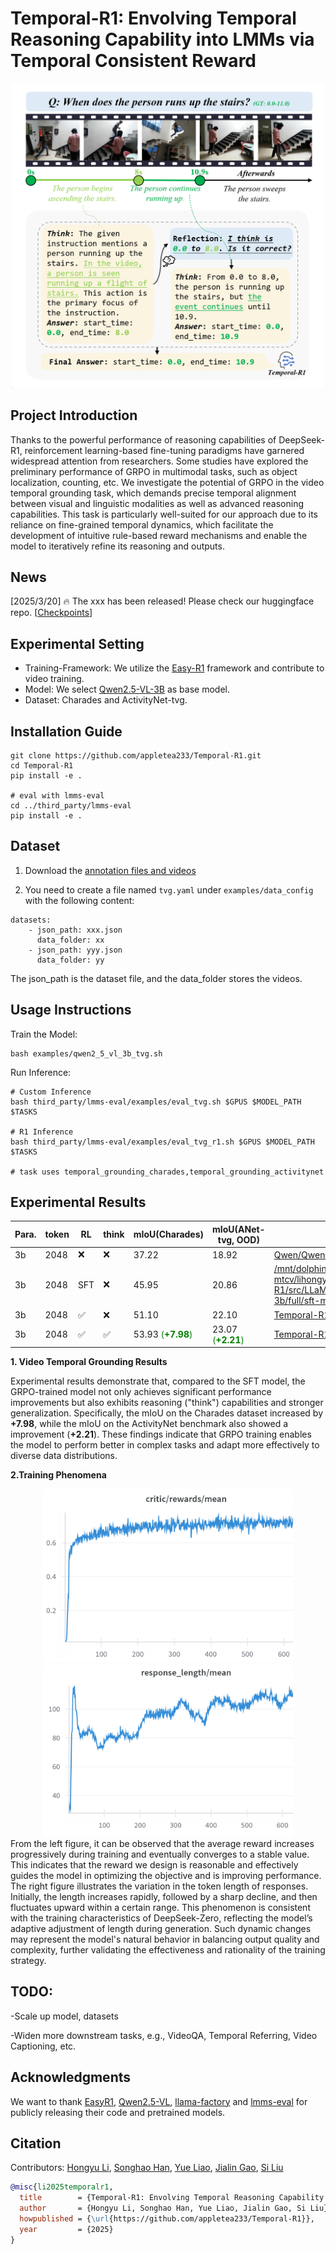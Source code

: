 # Temporal-R1: Envolving Temporal Reasoning Capability into LMMs via Temporal Consistent Reward

<div align="center">
<img src="./pics/intro img.png" width="500"/>
</div>

## Project Introduction
Thanks to the powerful performance of reasoning capabilities of DeepSeek-R1, reinforcement learning-based fine-tuning paradigms have garnered widespread attention from researchers. Some studies have explored the preliminary performance of GRPO in multimodal tasks, such as object localization, counting, etc. We investigate the potential of GRPO in the video temporal grounding task, which demands precise temporal alignment between visual and linguistic modalities as well as advanced reasoning capabilities. This task is particularly well-suited for our approach due to its reliance on fine-grained temporal dynamics, which facilitate the development of intuitive rule-based reward mechanisms and enable the model to iteratively refine its reasoning and outputs.

## News
[2025/3/20] 🔥 The xxx has been released! Please check our huggingface repo. [[Checkpoints](https://huggingface.co/appletea2333/Temporal-R1-3B-Charades)]

## Experimental Setting
* Training-Framework: We utilize the [Easy-R1](https://github.com/hiyouga/EasyR1) framework and contribute to video training.
* Model: We select [Qwen2.5-VL-3B](https://huggingface.co/Qwen/Qwen2.5-VL-3B-Instruct) as base model.
* Dataset: Charades and ActivityNet-tvg.

## Installation Guide
```
git clone https://github.com/appletea233/Temporal-R1.git
cd Temporal-R1
pip install -e .

# eval with lmms-eval
cd ../third_party/lmms-eval
pip install -e .
```

## Dataset
1. Download the [annotation files and videos](https://huggingface.co/datasets/appletea2333/temporal_r1)

2. You need to create a file named `tvg.yaml` under  `examples/data_config` with the following content:

```
datasets:
    - json_path: xxx.json
      data_folder: xx
    - json_path: yyy.json
      data_folder: yy
```
The json_path is the dataset file, and the data_folder stores the videos.

## Usage Instructions

Train the Model:
```
bash examples/qwen2_5_vl_3b_tvg.sh
```
Run Inference:
```
# Custom Inference
bash third_party/lmms-eval/examples/eval_tvg.sh $GPUS $MODEL_PATH $TASKS

# R1 Inference
bash third_party/lmms-eval/examples/eval_tvg_r1.sh $GPUS $MODEL_PATH $TASKS

# task uses temporal_grounding_charades,temporal_grounding_activitynet
```
## Experimental Results
| Para. | token         | RL  |think | mIoU(Charades)  | mIoU(ANet-tvg, OOD)       | Checkpoint|
|------|------------------|----------|------------|------------|-----------|-----------|
| 3b    | 2048         | ❌     | ❌ | 37.22     | 18.92 | [Qwen/Qwen2.5-VL-3B-Instruct](https://huggingface.co/Qwen/Qwen2.5-VL-3B-Instruct)|
| 3b    | 2048         | SFT    | ❌ | 45.95     | 20.86 |[/mnt/dolphinfs/ssd_pool/docker/user/hadoop-mtcv/lihongyu/projects/video_llm/codes/VLM-R1/src/LLaMA-Factory/saves/qwen2_5_vl-3b/full/sft-max-50176-unfreeze](https://huggingface.co/appletea2333/SFT-3B-Charades) |
| 3b    | 2048         | ✅    | ❌ | 51.10     | 22.10 |[Temporal-R1-3B-Charades](https://huggingface.co/appletea2333/Temporal-R1-3B-Charades) |
| 3b    | 2048         | ✅     | ✅ | 53.93 <span style="color: green;">(**+7.98**)</span>    | 23.07 <span style="color: green;">(**+2.21**)</span>| [Temporal-R1-3B-Charades](https://huggingface.co/appletea2333/Temporal-R1-3B-Charades) |

**1. Video Temporal Grounding Results**

Experimental results demonstrate that, compared to the SFT model, the GRPO-trained model not only achieves significant performance improvements but also exhibits reasoning ("think") capabilities and stronger generalization. Specifically, the mIoU on the Charades dataset increased by **+7.98**, while the mIoU on the ActivityNet benchmark also showed a improvement (**+2.21**). These findings indicate that GRPO training enables the model to perform better in complex tasks and adapt more effectively to diverse data distributions.

**2.Training Phenomena**

<div align="center">
<img src="./pics/reward curve.png" width="400"/> <img src="./pics/token len.png" width="400"/>
</div>
From the left figure, it can be observed that the average reward increases progressively during training and eventually converges to a stable value. This indicates that the reward we design is reasonable and effectively guides the model in optimizing the objective and is improving performance. The right figure illustrates the variation in the token length of responses. Initially, the length increases rapidly, followed by a sharp decline, and then fluctuates upward within a certain range. This phenomenon is consistent with the training characteristics of DeepSeek-Zero, reflecting the model’s adaptive adjustment of length during generation. Such dynamic changes may represent the model's natural behavior in balancing output quality and complexity, further validating the effectiveness and rationality of the training strategy.


## TODO:

-Scale up model, datasets

-Widen more downstream tasks, e.g., VideoQA, Temporal Referring, Video Captioning, etc.

## Acknowledgments
We want to thank [EasyR1](https://github.com/hiyouga/EasyR1), [Qwen2.5-VL](https://github.com/QwenLM/Qwen2.5-VL), [llama-factory](https://github.com/hiyouga/LLaMA-Factory) and [lmms-eval](https://github.com/EvolvingLMMs-Lab/lmms-eval) for publicly releasing their code and pretrained models.

## Citation
Contributors: [Hongyu Li](https://github.com/appletea233), [Songhao Han](https://github.com/hshjerry), [Yue Liao](https://github.com/YueLiao), [Jialin Gao](https://scholar.google.com/citations?user=sj4FqEgAAAAJ&hl=zh-CN), [Si Liu](https://scholar.google.com/citations?user=-QtVtNEAAAAJ&hl=zh-CN)

```bibtex
@misc{li2025temporalr1,
  title        = {Temporal-R1: Envolving Temporal Reasoning Capability into LMMs via Temporal Consistent Reward},
  author       = {Hongyu Li, Songhao Han, Yue Liao, Jialin Gao, Si Liu},
  howpublished = {\url{https://github.com/appletea233/Temporal-R1}},
  year         = {2025}
}
```
